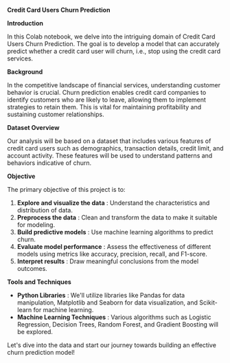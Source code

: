 **Credit Card Users Churn Prediction**

**Introduction**

In this Colab notebook, we delve into the intriguing domain of Credit Card Users Churn Prediction. The goal is to develop a model that can accurately predict whether a credit card user will churn, i.e., stop using the credit card services.

**Background**

In the competitive landscape of financial services, understanding customer behavior is crucial. Churn prediction enables credit card companies to identify customers who are likely to leave, allowing them to implement strategies to retain them. This is vital for maintaining profitability and sustaining customer relationships.

**Dataset Overview**

Our analysis will be based on a dataset that includes various features of credit card users such as demographics, transaction details, credit limit, and account activity. These features will be used to understand patterns and behaviors indicative of churn.

**Objective**

The primary objective of this project is to:

1. **Explore and visualize the data** : Understand the characteristics and distribution of data.
2. **Preprocess the data** : Clean and transform the data to make it suitable for modeling.
3. **Build predictive models** : Use machine learning algorithms to predict churn.
4. **Evaluate model performance** : Assess the effectiveness of different models using metrics like accuracy, precision, recall, and F1-score.
5. **Interpret results** : Draw meaningful conclusions from the model outcomes.

**Tools and Techniques**

- **Python Libraries** : We'll utilize libraries like Pandas for data manipulation, Matplotlib and Seaborn for data visualization, and Scikit-learn for machine learning.
- **Machine Learning Techniques** : Various algorithms such as Logistic Regression, Decision Trees, Random Forest, and Gradient Boosting will be explored.

Let's dive into the data and start our journey towards building an effective churn prediction model!
